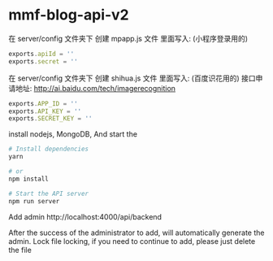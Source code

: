 # mmf-blog-api-v2

在 server/config 文件夹下 创建 mpapp.js 文件
里面写入: (小程序登录用的)
```javascript
exports.apiId = ''
exports.secret = ''
```

在 server/config 文件夹下 创建 shihua.js 文件
里面写入: (百度识花用的)
接口申请地址: http://ai.baidu.com/tech/imagerecognition
```javascript
exports.APP_ID = ''
exports.API_KEY = ''
exports.SECRET_KEY = ''
```

install nodejs, MongoDB, And start the
```bash
# Install dependencies
yarn

# or
npm install

# Start the API server
npm run server
```

Add admin
http://localhost:4000/api/backend

After the success of the administrator to add, will automatically generate the admin. Lock file locking, if you need to continue to add, please just delete the file
